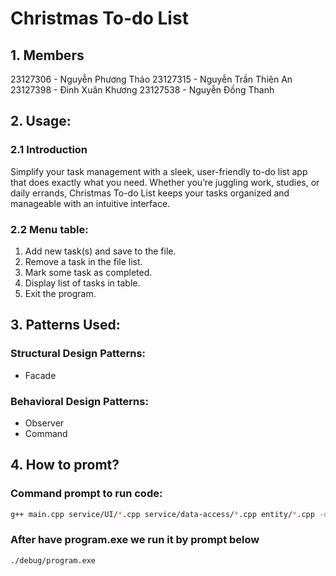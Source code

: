 # Christmas To-do List


## 1. Members
23127306 - Nguyễn Phương Thảo
23127315 - Nguyễn Trần Thiên An
23127398 - Đinh Xuân Khương
23127538 - Nguyễn Đồng Thanh
## 2. Usage:
### 2.1 Introduction
Simplify your task management with a sleek, user-friendly to-do list app that does exactly what you need. Whether you’re juggling work, studies, or daily errands, Christmas To-do List keeps your tasks organized and manageable with an intuitive interface.

### 2.2 Menu table:
1. Add new task(s) and save to the file.
2. Remove a task in the file list.
3. Mark some task as completed.
4. Display list of tasks in table.
5. Exit the program.

## 3. Patterns Used:
### Structural Design Patterns:
- Facade
### Behavioral Design Patterns:
- Observer
- Command

## 4. How to promt?
### Command prompt to run code:
```bash
g++ main.cpp service/UI/*.cpp service/data-access/*.cpp entity/*.cpp -o debug/program.exe
```
### After have program.exe we run it by prompt below
```bash
./debug/program.exe
```
